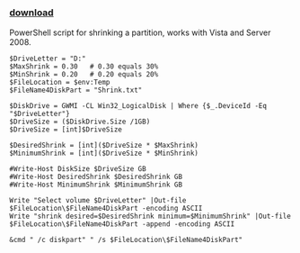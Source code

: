 ﻿---
pid:            1163
parent:         0
children:       
poster:         Paul van Wijck
title:          
date:           2009-06-16 00:51:22
description:    PowerShell script for shrinking a partition, works with Vista and Server 2008.
format:         posh
---

# 

### [download](1163.ps1)  

PowerShell script for shrinking a partition, works with Vista and Server 2008.

```posh
$DriveLetter = "D:"
$MaxShrink = 0.30	# 0.30 equals 30%
$MinShrink = 0.20	# 0.20 equals 20%
$FileLocation = $env:Temp
$FileName4DiskPart = "Shrink.txt"

$DiskDrive = GWMI -CL Win32_LogicalDisk | Where {$_.DeviceId -Eq "$DriveLetter"}
$DriveSize = ($DiskDrive.Size /1GB)
$DriveSize = [int]$DriveSize

$DesiredShrink = [int]($DriveSize * $MaxShrink)
$MinimumShrink = [int]($DriveSize * $MinShrink)

#Write-Host DiskSize $DriveSize GB
#Write-Host DesiredShrink $DesiredShrink GB
#Write-Host MinimumShrink $MinimumShrink GB

Write "Select volume $DriveLetter" |Out-file $FileLocation\$FileName4DiskPart -encoding ASCII
Write "shrink desired=$DesiredShrink minimum=$MinimumShrink" |Out-file $FileLocation\$FileName4DiskPart -append -encoding ASCII

&cmd " /c diskpart" " /s $FileLocation\$FileName4DiskPart"
```
